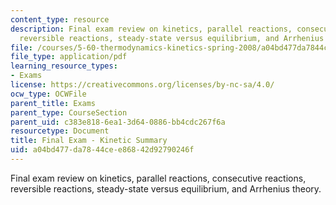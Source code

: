 ```yaml
---
content_type: resource
description: Final exam review on kinetics, parallel reactions, consecutive reactions,
  reversible reactions, steady-state versus equilibrium, and Arrhenius theory.
file: /courses/5-60-thermodynamics-kinetics-spring-2008/a04bd477da7844cee86842d92790246f_finalexam_Kinet.pdf
file_type: application/pdf
learning_resource_types:
- Exams
license: https://creativecommons.org/licenses/by-nc-sa/4.0/
ocw_type: OCWFile
parent_title: Exams
parent_type: CourseSection
parent_uid: c383e818-6ea1-3d64-0886-bb4cdc267f6a
resourcetype: Document
title: Final Exam - Kinetic Summary
uid: a04bd477-da78-44ce-e868-42d92790246f
---
```

Final exam review on kinetics, parallel reactions, consecutive reactions, reversible reactions, steady-state versus equilibrium, and Arrhenius theory.